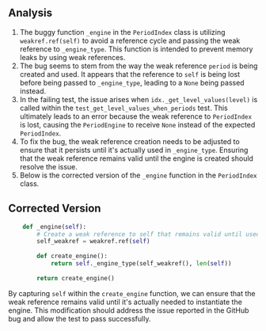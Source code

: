 ## Analysis
1. The buggy function `_engine` in the `PeriodIndex` class is utilizing `weakref.ref(self)` to avoid a reference cycle and passing the weak reference to `_engine_type`. This function is intended to prevent memory leaks by using weak references.
2. The bug seems to stem from the way the weak reference `period` is being created and used. It appears that the reference to `self` is being lost before being passed to `_engine_type`, leading to a `None` being passed instead.
3. In the failing test, the issue arises when `idx._get_level_values(level)` is called within the `test_get_level_values_when_periods` test. This ultimately leads to an error because the weak reference to `PeriodIndex` is lost, causing the `PeriodEngine` to receive `None` instead of the expected `PeriodIndex`.
4. To fix the bug, the weak reference creation needs to be adjusted to ensure that it persists until it's actually used in `_engine_type`. Ensuring that the weak reference remains valid until the engine is created should resolve the issue.
5. Below is the corrected version of the `_engine` function in the `PeriodIndex` class.

## Corrected Version
```python
    def _engine(self):
        # Create a weak reference to self that remains valid until used in _engine_type
        self_weakref = weakref.ref(self)
        
        def create_engine():
            return self._engine_type(self_weakref(), len(self))
        
        return create_engine()
```

By capturing `self` within the `create_engine` function, we can ensure that the weak reference remains valid until it's actually needed to instantiate the engine. This modification should address the issue reported in the GitHub bug and allow the test to pass successfully.